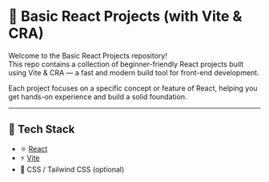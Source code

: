 # 🚀 Basic React Projects (with Vite & CRA)

Welcome to the Basic React Projects repository!  
This repo contains a collection of beginner-friendly React projects built using Vite & CRA — a fast and modern build tool for front-end development.

Each project focuses on a specific concept or feature of React, helping you get hands-on experience and build a solid foundation.

---

## 🧱 Tech Stack

- ⚛️ [React](https://reactjs.org/)
- ⚡ [Vite](https://vitejs.dev/)
- 🎨 CSS / Tailwind CSS (optional)